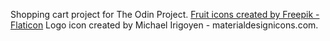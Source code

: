 Shopping cart project for The Odin Project.
<a href="https://www.flaticon.com/free-icons/apple" title="apple icons">Fruit icons created by Freepik - Flaticon</a>
Logo icon created by Michael Irigoyen - materialdesignicons.com.